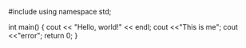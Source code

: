 
#include <iostream>
using namespace std;

int main() 
{ 
    cout << "Hello, world!" << endl;
    cout <<"This is me";
     cout <<"error";
    return 0; 
}
